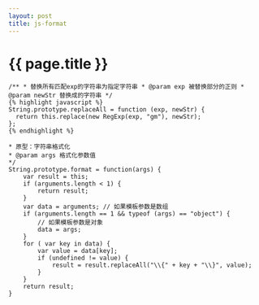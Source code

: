```yaml
---
layout: post
title: js-format
---
```


{{ page.title }}
===

>
    /** * 替换所有匹配exp的字符串为指定字符串 * @param exp 被替换部分的正则 * @param newStr 替换成的字符串 */
    {% highlight javascript %}
    String.prototype.replaceAll = function (exp, newStr) {
      return this.replace(new RegExp(exp, "gm"), newStr);
    };
    {% endhighlight %}

>
    * 原型：字符串格式化
    * @param args 格式化参数值
    */
    String.prototype.format = function(args) {
        var result = this;
        if (arguments.length < 1) {
            return result;
        }
        var data = arguments; // 如果模板参数是数组
        if (arguments.length == 1 && typeof (args) == "object") {
            // 如果模板参数是对象
            data = args;
        }
        for ( var key in data) {
            var value = data[key];
            if (undefined != value) {
                result = result.replaceAll("\\{" + key + "\\}", value);
            }
        }
        return result;
    }
